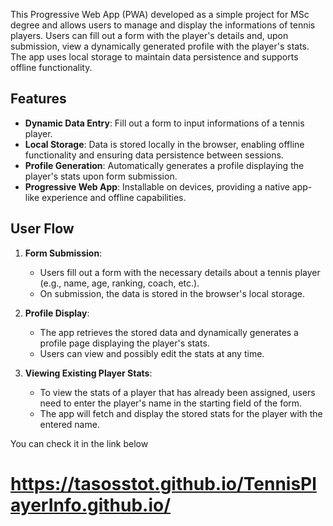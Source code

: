 This Progressive Web App (PWA) developed as a simple project for MSc degree and allows users to manage and display the informations of tennis players. Users can fill out a form with the player's details and, upon submission, view a dynamically generated profile with the player's stats. The app uses local storage to maintain data persistence and supports offline functionality. 

## Features

- **Dynamic Data Entry**: Fill out a form to input informations of a tennis player.
- **Local Storage**: Data is stored locally in the browser, enabling offline functionality and ensuring data persistence between sessions.
- **Profile Generation**: Automatically generates a profile displaying the player's stats upon form submission.
- **Progressive Web App**: Installable on devices, providing a native app-like experience and offline capabilities.

## User Flow

1. **Form Submission**:
   - Users fill out a form with the necessary details about a tennis player (e.g., name, age, ranking, coach, etc.).
   - On submission, the data is stored in the browser's local storage.

2. **Profile Display**:
   - The app retrieves the stored data and dynamically generates a profile page displaying the player's stats.
   - Users can view and possibly edit the stats at any time.

3. **Viewing Existing Player Stats**:
   - To view the stats of a player that has already been assigned, users need to enter the player's name in the starting field of the form.
   - The app will fetch and display the stored stats for the player with the entered name.



You can check it in the link below 
# https://tasosstot.github.io/TennisPlayerInfo.github.io/
